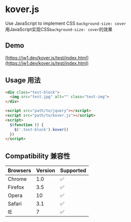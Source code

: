 # kover.js

Use JavaScript to implement CSS `background-size: cover`  
用JavaScript实现CSS`background-size: cover`的效果

## Demo

[https://jw1.dev/kover.js/test/index.html](https://jw1.dev/kover.js/test/index.html)

## Usage 用法

```html
<div class="test-block">
  <img src="test.jpg" alt="" class="test-img">
</div>

<script src="path/to/jquery"></script>
<script src="path/to/kover.js"></script>
<script>
  $(function () {
    $('.test-block').kover()
  })
</script>
```

## Compatibility 兼容性

| Browsers | Version | Supported |
| -------- | ------- | --------- |
| Chrome   | 1.0     | ✅         |
| Firefox  | 3.5     | ✅         |
| Opera    | 10      | ✅         |
| Safari   | 3.1     | ✅         |
| IE       | 7       | ✅         |